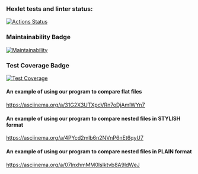 ### Hexlet tests and linter status:
[![Actions Status](https://github.com/Aleksandr2302/frontend-project-46/workflows/hexlet-check/badge.svg)](https://github.com/Aleksandr2302/frontend-project-46/actions)


### Maintainability Badge
[![Maintainability](https://api.codeclimate.com/v1/badges/c9b75861f43bfd3e4ef8/maintainability)](https://codeclimate.com/github/Aleksandr2302/frontend-project-46/maintainability)


### Test Coverage Badge
[![Test Coverage](https://api.codeclimate.com/v1/badges/c9b75861f43bfd3e4ef8/test_coverage)](https://codeclimate.com/github/Aleksandr2302/frontend-project-46/test_coverage)



#### An example of using our program to compare flat files
https://asciinema.org/a/31G2X3UTXpcVRn7oDjAmlWYn7


#### An example of using our program to compare nested files in STYLISH format
https://asciinema.org/a/4PYcd2mlb6n2NVnP6nEt6qyU7

#### An example of using our program to compare nested files in PLAIN format
https://asciinema.org/a/07lnxhmMM0Islktvb8A9ldWeJ